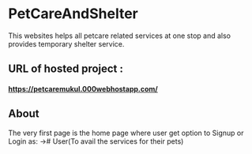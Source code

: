 # PetCareAndShelter
This websites helps all petcare related services at one stop and also provides temporary shelter service.

## URL of hosted project :  
#### https://petcaremukul.000webhostapp.com/

## About
The very first page is the home page where user get option to Signup or Login as:
-># User(To avail the services for their pets)

